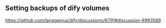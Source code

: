 ## Setting backups of dify volumes
https://github.com/langgenius/dify/discussions/6791#discussion-6993589
